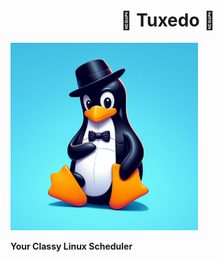 <h1 align="center"> 🐧 Tuxedo 🐧 </h1>

<img src="./docs/img/img.jpeg" width="300" height="300" />

**Your Classy Linux Scheduler**